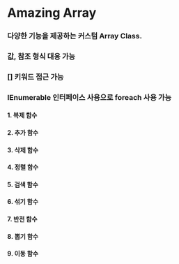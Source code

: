 
# **Amazing Array**

### 다양한 기능을 제공하는 커스텀 Array Class.
### 값, 참조 형식 대응 가능
### [] 키워드 접근 가능
### IEnumerable 인터페이스 사용으로 foreach 사용 가능

#### 1. 복제 함수
#### 2. 추가 함수
#### 3. 삭제 함수
#### 4. 정렬 함수
#### 5. 검색 함수
#### 6. 섞기 함수
#### 7. 반전 함수
#### 8. 뽑기 함수
#### 9. 이동 함수
